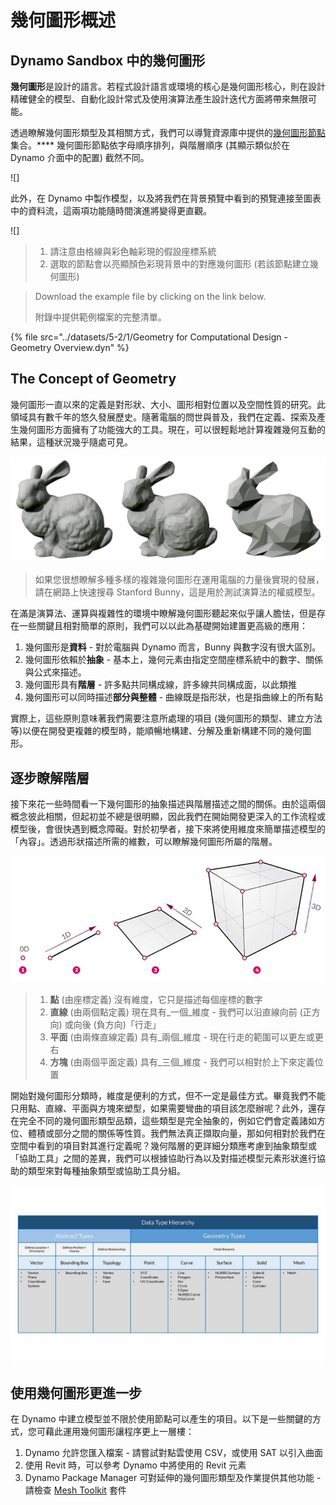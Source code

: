 # 幾何圖形概述

## Dynamo Sandbox 中的幾何圖形

**幾何圖形**是設計的語言。若程式設計語言或環境的核心是幾何圖形核心，則在設計精確健全的模型、自動化設計常式及使用演算法產生設計迭代方面將帶來無限可能。

透過瞭解幾何圖形類型及其相關方式，我們可以導覽資源庫中提供的[幾何圖形節點](1-geometry-overview.md#stepping-through-the-hierarchy)集合。**** 幾何圖形節點依字母順序排列，與階層順序 (其顯示類似於在 Dynamo 介面中的配置) 截然不同。

![]

此外，在 Dynamo 中製作模型，以及將我們在背景預覽中看到的預覽連接至圖表中的資料流，這兩項功能隨時間演進將變得更直觀。

![]

> 1. 請注意由格線與彩色軸彩現的假設座標系統
> 2. 選取的節點會以亮顯顏色彩現背景中的對應幾何圖形 (若該節點建立幾何圖形)

> Download the example file by clicking on the link below.
>
> 附錄中提供範例檔案的完整清單。

{% file src="../datasets/5-2/1/Geometry for Computational Design - Geometry Overview.dyn" %}

## The Concept of Geometry

幾何圖形一直以來的定義是對形狀、大小、圖形相對位置以及空間性質的研究。此領域具有數千年的悠久發展歷史。隨著電腦的問世與普及，我們在定義、探索及產生幾何圖形方面擁有了功能強大的工具。現在，可以很輕鬆地計算複雜幾何互動的結果，這種狀況幾乎隨處可見。

![Stanford Bunny](../images/5-2/1/StanfordBunny.jpg)

> 如果您很想瞭解多種多樣的複雜幾何圖形在運用電腦的力量後實現的發展，請在網路上快速搜尋 Stanford Bunny，這是用於測試演算法的權威模型。

在滿是演算法、運算與複雜性的環境中瞭解幾何圖形聽起來似乎讓人膽怯，但是存在一些關鍵且相對簡單的原則，我們可以以此為基礎開始建置更高級的應用：

1. 幾何圖形是**資料** - 對於電腦與 Dynamo 而言，Bunny 與數字沒有很大區別。
2. 幾何圖形依賴於**抽象** - 基本上，幾何元素由指定空間座標系統中的數字、關係與公式來描述。
3. 幾何圖形具有**階層** - 許多點共同構成線，許多線共同構成面，以此類推
4. 幾何圖形可以同時描述**部分與整體** - 曲線既是指形狀，也是指曲線上的所有點

實際上，這些原則意味著我們需要注意所處理的項目 (幾何圖形的類型、建立方法等)以便在開發更複雜的模型時，能順暢地構建、分解及重新構建不同的幾何圖形。

## 逐步瞭解階層

接下來花一些時間看一下幾何圖形的抽象描述與階層描述之間的關係。由於這兩個概念彼此相關，但起初並不總是很明顯，因此我們在開始開發更深入的工作流程或模型後，會很快遇到概念障礙。對於初學者，接下來將使用維度來簡單描述模型的「內容」。透過形狀描述所需的維數，可以瞭解幾何圖形所屬的階層。

![運算幾何圖形](../images/5-2/1/GeometryDimensionality.jpg)

> 1. **點** (由座標定義) 沒有維度，它只是描述每個座標的數字
> 2. **直線** (由兩個點定義) 現在具有_一個_維度 - 我們可以沿直線向前 (正方向) 或向後 (負方向)「行走」
> 3. **平面** (由兩條直線定義) 具有_兩個_維度 - 現在行走的範圍可以更左或更右
> 4. **方塊** (由兩個平面定義) 具有_三個_維度 - 我們可以相對於上下來定義位置

開始對幾何圖形分類時，維度是便利的方式，但不一定是最佳方式。畢竟我們不能只用點、直線、平面與方塊來塑型，如果需要彎曲的項目該怎麼辦呢？此外，還存在完全不同的幾何圖形類型品類，這些類型是完全抽象的，例如它們會定義諸如方位、體積或部分之間的關係等性質。我們無法真正擷取向量，那如何相對於我們在空間中看到的項目對其進行定義呢？幾何階層的更詳細分類應考慮到抽象類型或「協助工具」之間的差異，我們可以根據協助行為以及對描述模型元素形狀進行協助的類型來對每種抽象類型或協助工具分組。

![幾何階層](../images/5-2/1/GeometryHierarchy.jpg)

## 使用幾何圖形更進一步

在 Dynamo 中建立模型並不限於使用節點可以產生的項目。以下是一些關鍵的方式，您可藉此運用幾何圖形讓程序更上一層樓：

1. Dynamo 允許您匯入檔案 - 請嘗試對點雲使用 CSV，或使用 SAT 以引入曲面
2. 使用 Revit 時，可以參考 Dynamo 中將使用的 Revit 元素
3. Dynamo Package Manager 可對延伸的幾何圖形類型及作業提供其他功能 - 請檢查 [Mesh Toolkit](https://github.com/DynamoDS/Dynamo/wiki/Dynamo-Mesh-Toolkit) 套件
